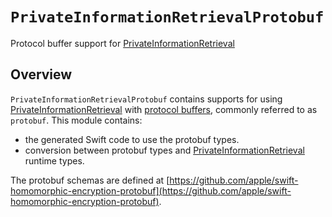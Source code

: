 # ``PrivateInformationRetrievalProtobuf``

Protocol buffer support for [PrivateInformationRetrieval](https://swiftpackageindex.com/apple/swift-homomorphic-encryption/1.0.2/documentation/privateinformationretrieval)

## Overview
`PrivateInformationRetrievalProtobuf` contains supports for using [PrivateInformationRetrieval](https://swiftpackageindex.com/apple/swift-homomorphic-encryption/1.0.2/documentation/privateinformationretrieval) with [protocol buffers](https://protobuf.dev/), commonly referred to as `protobuf`.
This module contains:
* the generated Swift code to use the protobuf types.
* conversion between protobuf types and [PrivateInformationRetrieval](https://swiftpackageindex.com/apple/swift-homomorphic-encryption/1.0.2/documentation/privateinformationretrieval) runtime types.

The protobuf schemas are defined at [https://github.com/apple/swift-homomorphic-encryption-protobuf](https://github.com/apple/swift-homomorphic-encryption-protobuf).
